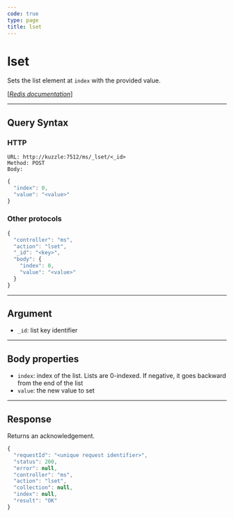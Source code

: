 ```yaml
---
code: true
type: page
title: lset
---
```


# lset



Sets the list element at `index` with the provided value.

[[_Redis documentation_]](https://redis.io/commands/lset)

---

## Query Syntax

### HTTP

```http
URL: http://kuzzle:7512/ms/_lset/<_id>
Method: POST
Body:
```

```js
{
  "index": 0,
  "value": "<value>"
}
```

### Other protocols

```js
{
  "controller": "ms",
  "action": "lset",
  "_id": "<key>",
  "body": {
    "index": 0,
    "value": "<value>"
  }
}
```

---

## Argument

- `_id`: list key identifier

---

## Body properties

- `index`: index of the list. Lists are 0-indexed. If negative, it goes backward from the end of the list
- `value`: the new value to set

---

## Response

Returns an acknowledgement.

```javascript
{
  "requestId": "<unique request identifier>",
  "status": 200,
  "error": null,
  "controller": "ms",
  "action": "lset",
  "collection": null,
  "index": null,
  "result": "OK"
}
```
